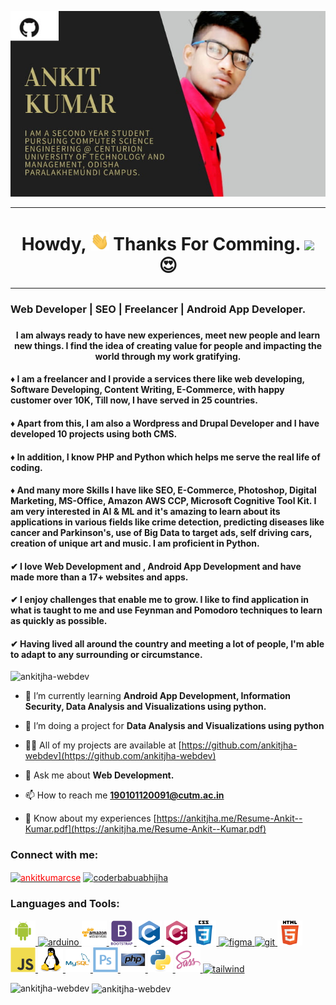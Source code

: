 [![Masterhead align="center"](https://raw.githubusercontent.com/ankitjha-webdev/ankitjha-webdev/main/I%20am%20a%20second%20year%20student%20pursuing%20Computer%20Science%20Engineering%20%40%20CENTURION%20UNIVERSITY%20OF%20TECHNOLOGY%20AND%20MANAGEMENT%2C%20Odisha%20Paralakhemundi%20Campus.-1.jpg)](https://ankitjha-webdev.github.io)
<hr> <h1 align="center">Howdy, <img src="https://raw.githubusercontent.com/ABSphreak/ABSphreak/master/gifs/Hi.gif" width="30px"> Thanks For Comming. <img src="https://media1.tenor.com/images/2d4138c7c24d21b9d17f66a54ee7ea03/tenor.gif" width="30px"> 😍</h1> <hr>
<h3>Web Developer | SEO | Freelancer | Android App Developer.  <h3/>
<h4 align="center">I am always ready to have new experiences, meet new people and learn new things. I find the idea of creating value for people and impacting the world through my work gratifying.
<h4>♦ I am a freelancer and I provide a services there like web developing, Software Developing, Content Writing, E-Commerce, with happy customer over 10K, Till now, I have served in 25 countries.</h4>
<h4>♦ Apart from this, I am also a Wordpress and Drupal Developer and I have developed 10 projects using both CMS.</h4>
<h4>♦ In addition, I know PHP and Python which helps me serve the real life of coding.</h4>
<h4>♦ And many more Skills I have like SEO, E-Commerce, Photoshop, Digital Marketing, MS-Office, Amazon AWS CCP, Microsoft Cognitive Tool Kit. I am very interested in AI & ML and it's amazing to learn about its applications in various fields like crime detection, predicting diseases like cancer and Parkinson's, use of Big Data to target ads, self driving cars, creation of unique art and music. I am proficient in Python.</h4>
<h4>✔ I love Web Development and , Android App Development and have made more than a 17+ websites and apps.</h4>
<h4>✔ I enjoy challenges that enable me to grow. I like to find application in what is taught to me and use Feynman and Pomodoro techniques to learn as quickly as possible.</h4>
<h4>✔ Having lived all around the country and meeting a lot of people, I'm able to adapt to any surrounding or circumstance.</h4></h4>

<p align="left"> <img src="https://komarev.com/ghpvc/?username=ankitjha-webdev&label=Profile%20views&color=0e75b6&style=flat" alt="ankitjha-webdev" /> </p>

- 🌱 I’m currently learning **Android App Development, Information Security, Data Analysis and Visualizations using python.**

- 🤝 I’m doing a project for **Data Analysis and Visualizations using python**

- 👨‍💻 All of my projects are available at [https://github.com/ankitjha-webdev](https://github.com/ankitjha-webdev)

- 💬 Ask me about **Web Development.**

- 📫 How to reach me **190101120091@cutm.ac.in**

- 📄 Know about my experiences [https://ankitjha.me/Resume-Ankit--Kumar.pdf](https://ankitjha.me/Resume-Ankit--Kumar.pdf)

<h3 align="left">Connect with me:</h3>
<p align="left" target="_blank">
<a href="https://linkedin.com/in/ankitkumarcse" target="blank"><img align="center" style="color:red;" src="https://cdn.jsdelivr.net/npm/simple-icons@3.0.1/icons/linkedin.svg" alt="ankitkumarcse" height="30" width="40" /></a>
<a href="https://instagram.com/coderbabuabhijha" target="blank"><img align="center" src="https://cdn.jsdelivr.net/npm/simple-icons@3.0.1/icons/instagram.svg" alt="coderbabuabhijha" height="30" width="40" /></a>
</p>

<h3 align="left">Languages and Tools:</h3>
<p align="left"> <a href="https://developer.android.com" target="_blank"> <img src="https://raw.githubusercontent.com/devicons/devicon/master/icons/android/android-original-wordmark.svg" alt="android" width="40" height="40"/> </a> <a href="https://www.arduino.cc/" target="_blank"> <img src="https://cdn.worldvectorlogo.com/logos/arduino-1.svg" alt="arduino" width="40" height="40"/> </a> <a href="https://aws.amazon.com" target="_blank"> <img src="https://raw.githubusercontent.com/devicons/devicon/master/icons/amazonwebservices/amazonwebservices-original-wordmark.svg" alt="aws" width="40" height="40"/> </a> <a href="https://getbootstrap.com" target="_blank"> <img src="https://raw.githubusercontent.com/devicons/devicon/master/icons/bootstrap/bootstrap-plain-wordmark.svg" alt="bootstrap" width="40" height="40"/> </a> <a href="https://www.cprogramming.com/" target="_blank"> <img src="https://raw.githubusercontent.com/devicons/devicon/master/icons/c/c-original.svg" alt="c" width="40" height="40"/> </a> <a href="https://www.w3schools.com/cpp/" target="_blank"> <img src="https://raw.githubusercontent.com/devicons/devicon/master/icons/cplusplus/cplusplus-original.svg" alt="cplusplus" width="40" height="40"/> </a> <a href="https://www.w3schools.com/css/" target="_blank"> <img src="https://raw.githubusercontent.com/devicons/devicon/master/icons/css3/css3-original-wordmark.svg" alt="css3" width="40" height="40"/> </a> <a href="https://www.figma.com/" target="_blank"> <img src="https://www.vectorlogo.zone/logos/figma/figma-icon.svg" alt="figma" width="40" height="40"/> </a> <a href="https://git-scm.com/" target="_blank"> <img src="https://www.vectorlogo.zone/logos/git-scm/git-scm-icon.svg" alt="git" width="40" height="40"/> </a> <a href="https://www.w3.org/html/" target="_blank"> <img src="https://raw.githubusercontent.com/devicons/devicon/master/icons/html5/html5-original-wordmark.svg" alt="html5" width="40" height="40"/> </a> <a href="https://developer.mozilla.org/en-US/docs/Web/JavaScript" target="_blank"> <img src="https://raw.githubusercontent.com/devicons/devicon/master/icons/javascript/javascript-original.svg" alt="javascript" width="40" height="40"/> </a> <a href="https://www.linux.org/" target="_blank"> <img src="https://raw.githubusercontent.com/devicons/devicon/master/icons/linux/linux-original.svg" alt="linux" width="40" height="40"/> </a> <a href="https://www.mysql.com/" target="_blank"> <img src="https://raw.githubusercontent.com/devicons/devicon/master/icons/mysql/mysql-original-wordmark.svg" alt="mysql" width="40" height="40"/> </a> <a href="https://www.photoshop.com/en" target="_blank"> <img src="https://raw.githubusercontent.com/devicons/devicon/master/icons/photoshop/photoshop-line.svg" alt="photoshop" width="40" height="40"/> </a> <a href="https://www.php.net" target="_blank"> <img src="https://raw.githubusercontent.com/devicons/devicon/master/icons/php/php-original.svg" alt="php" width="40" height="40"/> </a> <a href="https://www.python.org" target="_blank"> <img src="https://raw.githubusercontent.com/devicons/devicon/master/icons/python/python-original.svg" alt="python" width="40" height="40"/> </a> <a href="https://sass-lang.com" target="_blank"> <img src="https://raw.githubusercontent.com/devicons/devicon/master/icons/sass/sass-original.svg" alt="sass" width="40" height="40"/> </a> <a href="https://tailwindcss.com/" target="_blank"> <img src="https://www.vectorlogo.zone/logos/tailwindcss/tailwindcss-icon.svg" alt="tailwind" width="40" height="40"/> </a> </p>

<p><img align="left" src="https://github-readme-stats.vercel.app/api/top-langs?username=ankitjha-webdev&show_icons=true&locale=en&layout=compact" alt="ankitjha-webdev" /></p>

<p>&nbsp;<img align="center" src="https://github-readme-stats.vercel.app/api?username=ankitjha-webdev&show_icons=true&locale=en" alt="ankitjha-webdev" /></p>
